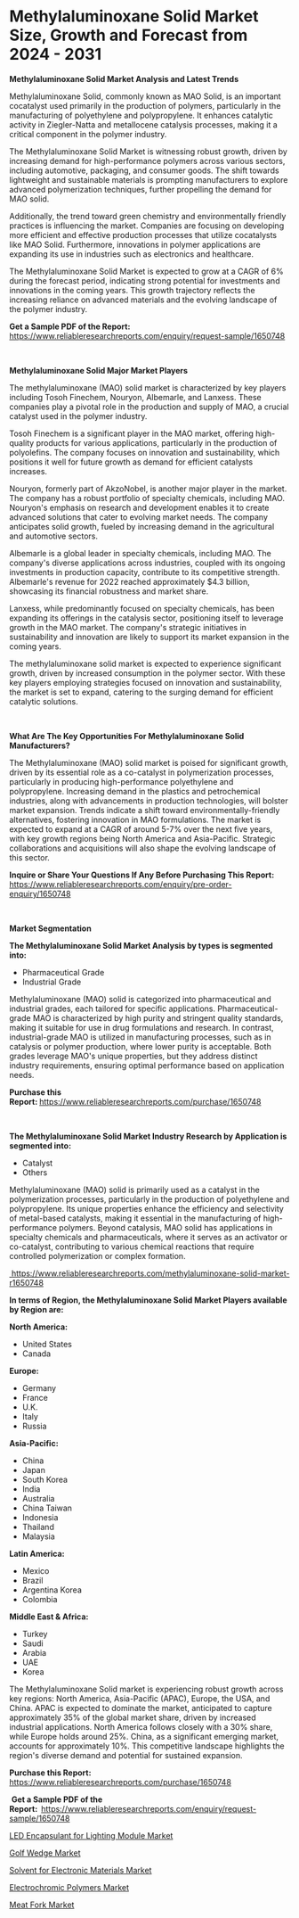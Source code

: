 <p><h1>Methylaluminoxane Solid Market Size, Growth and Forecast from 2024 - 2031</h1></p><p><strong>Methylaluminoxane Solid Market Analysis and Latest Trends</strong></p>
<p><p>Methylaluminoxane Solid, commonly known as MAO Solid, is an important cocatalyst used primarily in the production of polymers, particularly in the manufacturing of polyethylene and polypropylene. It enhances catalytic activity in Ziegler-Natta and metallocene catalysis processes, making it a critical component in the polymer industry.</p><p>The Methylaluminoxane Solid Market is witnessing robust growth, driven by increasing demand for high-performance polymers across various sectors, including automotive, packaging, and consumer goods. The shift towards lightweight and sustainable materials is prompting manufacturers to explore advanced polymerization techniques, further propelling the demand for MAO solid.</p><p>Additionally, the trend toward green chemistry and environmentally friendly practices is influencing the market. Companies are focusing on developing more efficient and effective production processes that utilize cocatalysts like MAO Solid. Furthermore, innovations in polymer applications are expanding its use in industries such as electronics and healthcare.</p><p>The Methylaluminoxane Solid Market is expected to grow at a CAGR of 6% during the forecast period, indicating strong potential for investments and innovations in the coming years. This growth trajectory reflects the increasing reliance on advanced materials and the evolving landscape of the polymer industry.</p></p>
<p><strong>Get a Sample PDF of the Report:&nbsp;</strong> <a href="https://www.reliableresearchreports.com/enquiry/request-sample/1650748?utm_campaign=11&utm_medium=2&utm_source=Github&utm_content=ia&utm_term=26092024&utm_id=methylaluminoxane-solid">https://www.reliableresearchreports.com/enquiry/request-sample/1650748</a></p>
<p>&nbsp;</p>
<p><strong>Methylaluminoxane Solid Major Market Players</strong></p>
<p><p>The methylaluminoxane (MAO) solid market is characterized by key players including Tosoh Finechem, Nouryon, Albemarle, and Lanxess. These companies play a pivotal role in the production and supply of MAO, a crucial catalyst used in the polymer industry.</p><p>Tosoh Finechem is a significant player in the MAO market, offering high-quality products for various applications, particularly in the production of polyolefins. The company focuses on innovation and sustainability, which positions it well for future growth as demand for efficient catalysts increases.</p><p>Nouryon, formerly part of AkzoNobel, is another major player in the market. The company has a robust portfolio of specialty chemicals, including MAO. Nouryon's emphasis on research and development enables it to create advanced solutions that cater to evolving market needs. The company anticipates solid growth, fueled by increasing demand in the agricultural and automotive sectors.</p><p>Albemarle is a global leader in specialty chemicals, including MAO. The company's diverse applications across industries, coupled with its ongoing investments in production capacity, contribute to its competitive strength. Albemarle's revenue for 2022 reached approximately $4.3 billion, showcasing its financial robustness and market share.</p><p>Lanxess, while predominantly focused on specialty chemicals, has been expanding its offerings in the catalysis sector, positioning itself to leverage growth in the MAO market. The company's strategic initiatives in sustainability and innovation are likely to support its market expansion in the coming years.</p><p>The methylaluminoxane solid market is expected to experience significant growth, driven by increased consumption in the polymer sector. With these key players employing strategies focused on innovation and sustainability, the market is set to expand, catering to the surging demand for efficient catalytic solutions.</p></p>
<p>&nbsp;</p>
<p><strong>What Are The Key Opportunities For Methylaluminoxane Solid Manufacturers?</strong></p>
<p><p>The Methylaluminoxane (MAO) solid market is poised for significant growth, driven by its essential role as a co-catalyst in polymerization processes, particularly in producing high-performance polyethylene and polypropylene. Increasing demand in the plastics and petrochemical industries, along with advancements in production technologies, will bolster market expansion. Trends indicate a shift toward environmentally-friendly alternatives, fostering innovation in MAO formulations. The market is expected to expand at a CAGR of around 5-7% over the next five years, with key growth regions being North America and Asia-Pacific. Strategic collaborations and acquisitions will also shape the evolving landscape of this sector.</p></p>
<p><strong>Inquire or Share Your Questions If Any Before Purchasing This Report:</strong> <a href="https://www.reliableresearchreports.com/enquiry/pre-order-enquiry/1650748?utm_campaign=11&utm_medium=2&utm_source=Github&utm_content=ia&utm_term=26092024&utm_id=methylaluminoxane-solid">https://www.reliableresearchreports.com/enquiry/pre-order-enquiry/1650748</a></p>
<p>&nbsp;</p>
<p><strong>Market Segmentation</strong></p>
<p><strong>The Methylaluminoxane Solid Market Analysis by types is segmented into:</strong></p>
<p><ul><li>Pharmaceutical Grade</li><li>Industrial Grade</li></ul></p>
<p><p>Methylaluminoxane (MAO) solid is categorized into pharmaceutical and industrial grades, each tailored for specific applications. Pharmaceutical-grade MAO is characterized by high purity and stringent quality standards, making it suitable for use in drug formulations and research. In contrast, industrial-grade MAO is utilized in manufacturing processes, such as in catalysis or polymer production, where lower purity is acceptable. Both grades leverage MAO's unique properties, but they address distinct industry requirements, ensuring optimal performance based on application needs.</p></p>
<p><strong>Purchase this Report:&nbsp;</strong><a href="https://www.reliableresearchreports.com/purchase/1650748?utm_campaign=11&utm_medium=2&utm_source=Github&utm_content=ia&utm_term=26092024&utm_id=methylaluminoxane-solid">https://www.reliableresearchreports.com/purchase/1650748</a></p>
<p>&nbsp;</p>
<p><strong>The Methylaluminoxane Solid Market Industry Research by Application is segmented into:</strong></p>
<p><ul><li>Catalyst</li><li>Others</li></ul></p>
<p><p>Methylaluminoxane (MAO) solid is primarily used as a catalyst in the polymerization processes, particularly in the production of polyethylene and polypropylene. Its unique properties enhance the efficiency and selectivity of metal-based catalysts, making it essential in the manufacturing of high-performance polymers. Beyond catalysis, MAO solid has applications in specialty chemicals and pharmaceuticals, where it serves as an activator or co-catalyst, contributing to various chemical reactions that require controlled polymerization or complex formation.</p></p>
<p><a href="https://www.reliableresearchreports.com/methylaluminoxane-solid-market-r1650748?utm_campaign=11&utm_medium=2&utm_source=Github&utm_content=ia&utm_term=26092024&utm_id=methylaluminoxane-solid">&nbsp;https://www.reliableresearchreports.com/methylaluminoxane-solid-market-r1650748</a></p>
<p><strong>In terms of Region, the Methylaluminoxane Solid Market Players available by Region are:</strong></p>
<p>
    <p> <strong> North America: </strong>
        <ul>
            <li>United States</li>
            <li>Canada</li>
        </ul>
        </p> 
    <p> <strong> Europe: </strong>
        <ul>
            <li>Germany</li>
            <li>France</li>
            <li>U.K.</li>
            <li>Italy</li>
            <li>Russia</li>
        </ul>
        </p> 
    <p> <strong> Asia-Pacific: </strong>
        <ul>
            <li>China</li>
            <li>Japan</li>
            <li>South Korea</li>
            <li>India</li>
            <li>Australia</li>
            <li>China Taiwan</li>
            <li>Indonesia</li>
            <li>Thailand</li>
            <li>Malaysia</li>
        </ul>
        </p> 
    <p> <strong> Latin America: </strong>
        <ul>
            <li>Mexico</li>
            <li>Brazil</li>
            <li>Argentina Korea</li>
            <li>Colombia</li>
        </ul>
        </p> 
    <p> <strong> Middle East & Africa: </strong>
        <ul>
            <li>Turkey</li>
            <li>Saudi</li>
            <li>Arabia</li>
            <li>UAE</li>
            <li>Korea</li>
        </ul>
    </p>
    </p>
<p><p>The Methylaluminoxane Solid market is experiencing robust growth across key regions: North America, Asia-Pacific (APAC), Europe, the USA, and China. APAC is expected to dominate the market, anticipated to capture approximately 35% of the global market share, driven by increased industrial applications. North America follows closely with a 30% share, while Europe holds around 25%. China, as a significant emerging market, accounts for approximately 10%. This competitive landscape highlights the region's diverse demand and potential for sustained expansion.</p></p>
<p><strong>Purchase this Report: </strong><a href="https://www.reliableresearchreports.com/purchase/1650748?utm_campaign=11&utm_medium=2&utm_source=Github&utm_content=ia&utm_term=26092024&utm_id=methylaluminoxane-solid">https://www.reliableresearchreports.com/purchase/1650748</a></p>
<p>&nbsp;<strong>Get a Sample PDF of the Report:&nbsp;&nbsp;</strong><a href="https://www.reliableresearchreports.com/enquiry/request-sample/1650748?utm_campaign=11&utm_medium=2&utm_source=Github&utm_content=ia&utm_term=26092024&utm_id=methylaluminoxane-solid">https://www.reliableresearchreports.com/enquiry/request-sample/1650748</a></p>
<p><strong></strong></p>
<p><p><a href="https://github.com/KamrulHadi87/Market-Research-Report-List-1/blob/main/led-encapsulant-for-lighting-module-market.md?utm_campaign=11&utm_medium=2&utm_source=Github&utm_content=ia&utm_term=26092024&utm_id=methylaluminoxane-solid">LED Encapsulant for Lighting Module Market</a></p><p><a href="https://www.linkedin.com/pulse/golf-wedge-market-trends-strategic-insights-2024-2031-algocracy-gtyhc?trackingId=BrgI7zboSo61XVWyCmtiew%3D%3D&utm_campaign=11&utm_medium=2&utm_source=Github&utm_content=ia&utm_term=26092024&utm_id=methylaluminoxane-solid">Golf Wedge Market</a></p><p><a href="https://github.com/ChiragRp1/Market-Research-Report-List-6/blob/main/solvent-for-electronic-materials-market.md?utm_campaign=11&utm_medium=2&utm_source=Github&utm_content=ia&utm_term=26092024&utm_id=methylaluminoxane-solid">Solvent for Electronic Materials Market</a></p><p><a href="https://www.linkedin.com/pulse/electrochromic-polymers-market-outlook-forecast-from-2024-2031-upqvc?trackingId=oGOs%2B3n7SkuOM%2BKAop0HoA%3D%3D&utm_campaign=11&utm_medium=2&utm_source=Github&utm_content=ia&utm_term=26092024&utm_id=methylaluminoxane-solid">Electrochromic Polymers Market</a></p><p><a href="https://issuu.com/reportprime-2/docs/meat-fork-market-size-2030.pptx_68a1058375eca2?utm_campaign=11&utm_medium=2&utm_source=Github&utm_content=ia&utm_term=26092024&utm_id=methylaluminoxane-solid">Meat Fork Market</a></p></p>